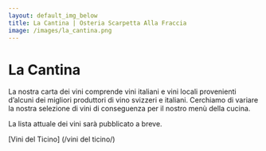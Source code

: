 ```yaml
---
layout: default_img_below
title: La Cantina | Osteria Scarpetta Alla Fraccia
image: /images/la_cantina.png
---
```


La Cantina
==========
La nostra carta dei vini comprende vini italiani e vini locali provenienti d’alcuni dei migliori produttori di vino svizzeri e italiani. Cerchiamo di variare la nostra selezione di vini di conseguenza per il nostro menù della cucina.

La lista attuale dei vini sarà pubblicato a breve.

[Vini del Ticino] (/vini del ticino/)
